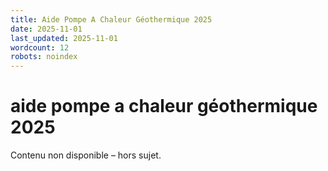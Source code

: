 ```yaml
---
title: Aide Pompe A Chaleur Géothermique 2025
date: 2025-11-01
last_updated: 2025-11-01
wordcount: 12
robots: noindex
---
```


# aide pompe a chaleur géothermique 2025

Contenu non disponible – hors sujet.